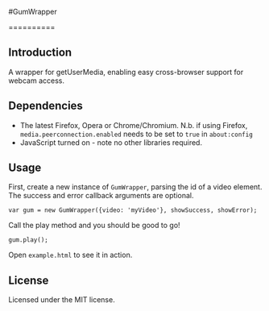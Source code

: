 #GumWrapper

==========

## Introduction

A wrapper for getUserMedia, enabling easy cross-browser support for webcam access.

## Dependencies

- The latest Firefox, Opera or Chrome/Chromium. N.b. if using Firefox, `media.peerconnection.enabled` needs to be set to `true` in `about:config`
- JavaScript turned on - note no other libraries required.

## Usage

First, create a new instance of `GumWrapper`, parsing the id of a video element. The success and error callback arguments are optional.

    var gum = new GumWrapper({video: 'myVideo'}, showSuccess, showError);

Call the play method and you should be good to go!

    gum.play();

Open `example.html` to see it in action.

## License

Licensed under the MIT license.
